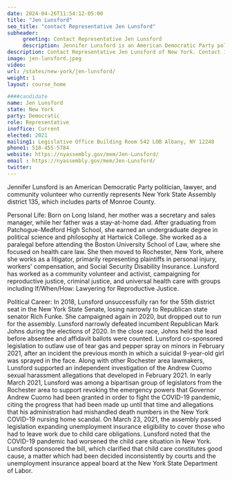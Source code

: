 ```yaml
---
date: 2024-04-26T11:54:12-05:00
title: "Jen Lunsford"
seo_title: "contact Representative Jen Lunsford"
subheader:
     greeting: Contact Representative Jen Lunsford
     description: Jennifer Lunsford is an American Democratic Party politician, lawyer, and community volunteer who currently represents New York State Assembly district 135, which includes parts of Monroe County.
description: Contact Representative Jen Lunsford of New York. Contact information for Jen Lunsford includes email address, phone number, and mailing address.
image: jen-lunsford.jpeg
video:
url: /states/new-york/jen-lunsford/
weight: 1
layout: course_home

####candidate
name: Jen Lunsford
state: New York
party: Democratic
role: Representative
inoffice: Current
elected: 2021
mailing1: Legislative Office Building Room 542 LOB Albany, NY 12248
phone1: 518-455-5784
website: https://nyassembly.gov/mem/Jen-Lunsford/
email : https://nyassembly.gov/mem/Jen-Lunsford/
twitter: 
---
```

Jennifer Lunsford is an American Democratic Party politician, lawyer, and community volunteer who currently represents New York State Assembly district 135, which includes parts of Monroe County.

Personal Life:
Born on Long Island, her mother was a secretary and sales manager, while her father was a stay-at-home dad. After graduating from Patchogue-Medford High School, she earned an undergraduate degree in political science and philosophy at Hartwick College. She worked as a paralegal before attending the Boston University School of Law, where she focused on health care law. She then moved to Rochester, New York, where she works as a litigator, primarily representing plaintiffs in personal injury, workers' compensation, and Social Security Disability Insurance. Lunsford has worked as a community volunteer and activist, campaigning for reproductive justice, criminal justice, and universal health care with groups including If/When/How: Lawyering for Reproductive Justice.

Political Career:
In 2018, Lunsford unsuccessfully ran for the 55th district seat in the New York State Senate, losing narrowly to Republican state senator Rich Funke. She campaigned again in 2020, but dropped out to run for the assembly. Lunsford narrowly defeated incumbent Republican Mark Johns during the elections of 2020. In the close race, Johns held the lead before absentee and affidavit ballots were counted. Lunsford co-sponsored legislation to outlaw use of tear gas and pepper spray on minors in February 2021, after an incident the previous month in which a suicidal 9-year-old girl was sprayed in the face. Along with other Rochester area lawmakers, Lunsford supported an independent investigation of the Andrew Cuomo sexual harassment allegations that developed in February 2021. In early March 2021, Lunsford was among a bipartisan group of legislators from the Rochester area to support revoking the emergency powers that Governor Andrew Cuomo had been granted in order to fight the COVID-19 pandemic, citing the progress that had been made up until that time and allegations that his administration had mishandled death numbers in the New York COVID-19 nursing home scandal. On March 23, 2021, the assembly passed legislation expanding unemployment insurance eligibility to cover those who had to leave work due to child care obligations. Lunsford noted that the COVID-19 pandemic had worsened the child care situation in New York. Lunsford sponsored the bill, which clarified that child care constitutes good cause, a matter which had been decided inconsistently by courts and the unemployment insurance appeal board at the New York State Department of Labor.

